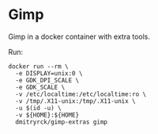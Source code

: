 # Gimp

Gimp in a docker container with extra tools.

Run:

```terminal
docker run --rm \
  -e DISPLAY=unix:0 \
  -e GDK_DPI_SCALE \
  -e GDK_SCALE \
  -v /etc/localtime:/etc/localtime:ro \
  -v /tmp/.X11-unix:/tmp/.X11-unix \
  -u $(id -u) \
  -v ${HOME}:${HOME}
  dmitryrck/gimp-extras gimp
```

